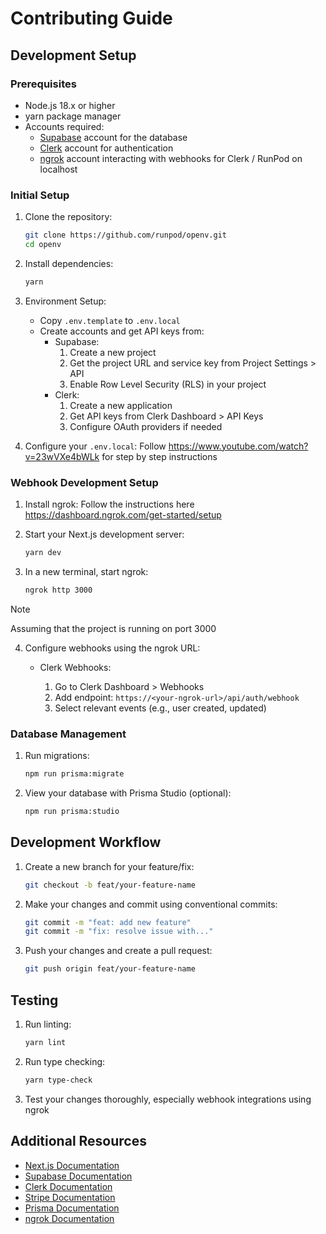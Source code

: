 # Contributing Guide

## Development Setup

### Prerequisites

- Node.js 18.x or higher
- yarn package manager
- Accounts required:
  - [Supabase](https://supabase.com) account for the database
  - [Clerk](https://clerk.dev) account for authentication
  - [ngrok](https://ngrok.com) account interacting with webhooks for Clerk / RunPod on localhost

### Initial Setup

1. Clone the repository:

   ```bash
   git clone https://github.com/runpod/openv.git
   cd openv
   ```

2. Install dependencies:

   ```bash
   yarn
   ```

3. Environment Setup:

   - Copy `.env.template` to `.env.local`
   - Create accounts and get API keys from:
     - Supabase:
       1. Create a new project
       2. Get the project URL and service key from Project Settings > API
       3. Enable Row Level Security (RLS) in your project
     - Clerk:
       1. Create a new application
       2. Get API keys from Clerk Dashboard > API Keys
       3. Configure OAuth providers if needed

4. Configure your `.env.local`: Follow https://www.youtube.com/watch?v=23wVXe4bWLk for step by step instructions

### Webhook Development Setup

1. Install ngrok: Follow the instructions here https://dashboard.ngrok.com/get-started/setup

2. Start your Next.js development server:

   ```bash
   yarn dev
   ```

3. In a new terminal, start ngrok:

   ```bash
   ngrok http 3000
   ```

> [!NOTE]
> Assuming that the project is running on port 3000

4. Configure webhooks using the ngrok URL:

   - Clerk Webhooks:

     1. Go to Clerk Dashboard > Webhooks
     2. Add endpoint: `https://<your-ngrok-url>/api/auth/webhook`
     3. Select relevant events (e.g., user created, updated)

### Database Management

1. Run migrations:

   ```bash
   npm run prisma:migrate
   ```

2. View your database with Prisma Studio (optional):
   ```bash
   npm run prisma:studio
   ```

## Development Workflow

1. Create a new branch for your feature/fix:

   ```bash
   git checkout -b feat/your-feature-name
   ```

2. Make your changes and commit using conventional commits:

   ```bash
   git commit -m "feat: add new feature"
   git commit -m "fix: resolve issue with..."
   ```

3. Push your changes and create a pull request:
   ```bash
   git push origin feat/your-feature-name
   ```

## Testing

1. Run linting:

   ```bash
   yarn lint
   ```

2. Run type checking:

   ```bash
   yarn type-check
   ```

3. Test your changes thoroughly, especially webhook integrations using ngrok

## Additional Resources

- [Next.js Documentation](https://nextjs.org/docs)
- [Supabase Documentation](https://supabase.io/docs)
- [Clerk Documentation](https://clerk.dev/docs)
- [Stripe Documentation](https://stripe.com/docs)
- [Prisma Documentation](https://www.prisma.io/docs)
- [ngrok Documentation](https://ngrok.com/docs)
